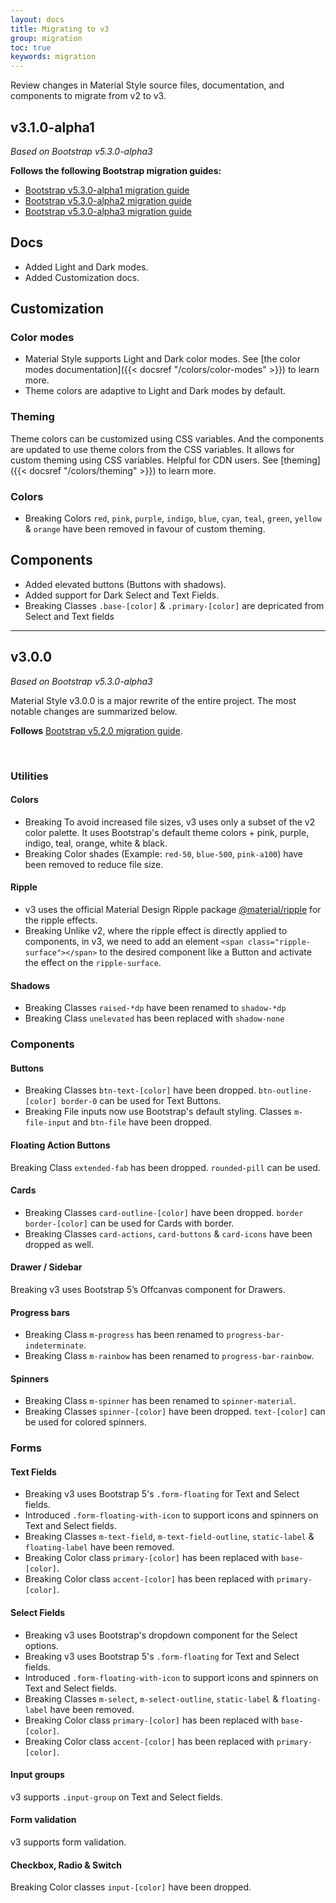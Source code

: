 ```yaml
---
layout: docs
title: Migrating to v3
group: migration
toc: true
keywords: migration
---
```


<p class="fs-4 ms-0 mb-4 page-description">
Review changes in Material Style source files, documentation, and components to 
migrate from v2 to v3.
</p>

## **v3.1.0-alpha1**
*Based on Bootstrap v5.3.0-alpha3*

**Follows the following Bootstrap migration guides:**
- <a class="link-pink" href="https://getbootstrap.com/docs/5.3/migration/#v530-alpha1">Bootstrap v5.3.0-alpha1 migration guide</a>
- <a class="link-pink" href="https://getbootstrap.com/docs/5.3/migration/#v530-alpha2">Bootstrap v5.3.0-alpha2 migration guide</a>
- <a class="link-pink" href="https://getbootstrap.com/docs/5.3/migration/#v530">Bootstrap v5.3.0-alpha3 migration guide</a>

## Docs
- Added Light and Dark modes.
- Added Customization docs.

## Customization
### Color modes
- Material Style supports Light and Dark color modes. See [the color modes documentation]({{< docsref "/colors/color-modes" >}}) to learn more.
- Theme colors are adaptive to Light and Dark modes by default.

### Theming
Theme colors can be customized using CSS variables. And the components are updated to use theme colors from the CSS variables. It allows for custom theming using CSS variables. Helpful for CDN users. See [theming]({{< docsref "/colors/theming" >}}) to learn more.

### Colors
- <span class="badge bg-danger rounded-pill me-1">Breaking</span> 
Colors `red`, `pink`, `purple`, `indigo`, `blue`, `cyan`, `teal`, `green`, `yellow` & `orange`
have been removed in favour of custom theming.

## Components
- Added elevated buttons (Buttons with shadows).
- Added support for Dark Select and Text Fields.
- <span class="badge bg-danger rounded-pill me-1">Breaking</span> 
Classes `.base-[color]` & `.primary-[color]` are depricated from Select and Text fields

---

## **v3.0.0**
*Based on Bootstrap v5.3.0-alpha3*

Material Style v3.0.0 is a major rewrite of the entire project. The most notable changes are 
summarized below.

**Follows** <a class="link-pink" href="https://getbootstrap.com/docs/5.2/migration/">Bootstrap v5.2.0 migration guide</a>.

<br>

### **Utilities**
#### Colors
- <span class="badge bg-danger rounded-pill me-1">Breaking</span> 
To avoid increased file sizes, v3 uses only a subset of the v2 color palette. 
It uses Bootstrap's default theme colors + pink, purple, indigo, teal, orange, white & black.
- <span class="badge bg-danger rounded-pill me-1">Breaking</span> 
Color shades (Example: ```red-50```, ```blue-500```, ```pink-a100```) have been removed to 
reduce file size.

#### Ripple
- v3 uses the official Material Design Ripple package 
<a class="link-pink" href="https://www.npmjs.com/package/@material/ripple">@material/ripple</a>
for the ripple effects.
- <span class="badge bg-danger rounded-pill me-1">Breaking</span> Unlike v2, where the ripple effect is directly 
applied to components, in v3, we need to add an element 
```<span class="ripple-surface"></span>``` to the desired component like a Button and activate 
the effect on the ```ripple-surface```.

#### Shadows
- <span class="badge bg-danger rounded-pill me-1">Breaking</span> 
Classes ```raised-*dp``` have been renamed to ```shadow-*dp```
- <span class="badge bg-danger rounded-pill me-1">Breaking</span> 
Class ```unelevated``` has been replaced with ```shadow-none```

### **Components**
#### Buttons
- <span class="badge bg-danger rounded-pill me-1">Breaking</span> 
Classes ```btn-text-[color]``` have been dropped. 
```btn-outline-[color] border-0``` can be used for Text Buttons.
- <span class="badge bg-danger rounded-pill me-1">Breaking</span> 
File inputs now use Bootstrap's default styling. 
Classes ```m-file-input``` and ```btn-file``` have been dropped.

#### Floating Action Buttons
<span class="badge bg-danger rounded-pill me-1">Breaking</span> 
Class ```extended-fab``` has been dropped. ```rounded-pill``` can be used.

#### Cards
- <span class="badge bg-danger rounded-pill me-1">Breaking</span> 
Classes ```card-outline-[color]``` have been dropped. 
```border border-[color]``` can be used for Cards with border.
- <span class="badge bg-danger rounded-pill me-1">Breaking</span> 
Classes ```card-actions```, ```card-buttons``` & ```card-icons``` have been dropped as well.

#### Drawer / Sidebar
<span class="badge bg-danger rounded-pill me-1">Breaking</span> 
v3 uses Bootstrap 5’s Offcanvas component for Drawers.

#### Progress bars
- <span class="badge bg-danger rounded-pill me-1">Breaking</span> 
Class ```m-progress``` has been renamed to ```progress-bar-indeterminate```.
- <span class="badge bg-danger rounded-pill me-1">Breaking</span> 
Class ```m-rainbow``` has been renamed to ```progress-bar-rainbow```.

#### Spinners
- <span class="badge bg-danger rounded-pill me-1">Breaking</span> 
Class ```m-spinner``` has been renamed to ```spinner-material```.
- <span class="badge bg-danger rounded-pill me-1">Breaking</span> 
Classes ```spinner-[color]``` have been dropped. ```text-[color]``` can be used for colored spinners.

### **Forms**
#### Text Fields
- <span class="badge bg-danger rounded-pill me-1">Breaking</span> 
v3 uses Bootstrap 5's ```.form-floating``` for Text and Select fields.
- Introduced ```.form-floating-with-icon``` to support icons and spinners on Text and Select fields.
- <span class="badge bg-danger rounded-pill me-1">Breaking</span> 
Classes ```m-text-field```, ```m-text-field-outline```, ```static-label``` & ```floating-label``` 
have been removed.
- <span class="badge bg-danger rounded-pill me-1">Breaking</span> 
Color class ```primary-[color]``` has been replaced with ```base-[color]```.
- <span class="badge bg-danger rounded-pill me-1">Breaking</span> 
Color class ```accent-[color]``` has been replaced with ```primary-[color]```.

#### Select Fields
- <span class="badge bg-danger rounded-pill me-1">Breaking</span> 
v3 uses Bootstrap's dropdown component for the Select options.
- <span class="badge bg-danger rounded-pill me-1">Breaking</span> 
v3 uses Bootstrap 5's ```.form-floating``` for Text and Select fields.
- Introduced ```.form-floating-with-icon``` to support icons and spinners on Text and Select fields.
- <span class="badge bg-danger rounded-pill me-1">Breaking</span> 
Classes ```m-select```, ```m-select-outline```, ```static-label``` & ```floating-label``` have been removed.
- <span class="badge bg-danger rounded-pill me-1">Breaking</span> 
Color class ```primary-[color]``` has been replaced with ```base-[color]```.
- <span class="badge bg-danger rounded-pill me-1">Breaking</span> 
Color class ```accent-[color]``` has been replaced with ```primary-[color]```.

#### Input groups
v3 supports ```.input-group``` on Text and Select fields.

#### Form validation
v3 supports form validation.

#### Checkbox, Radio & Switch
<span class="badge bg-danger rounded-pill me-1">Breaking</span> Color classes ```input-[color]``` have been dropped.



